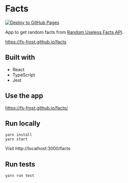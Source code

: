 # Facts

[![Deploy to GitHub Pages](https://github.com/FS-Frost/facts/actions/workflows/main.yml/badge.svg)](https://github.com/FS-Frost/facts/actions/workflows/main.yml)

App to get random facts from [Random Useless Facts API](https://uselessfacts.jsph.pl/).

https://fs-frost.github.io/facts

## Built with

-   React
-   TypeScript
-   Jest

## Use the app

https://fs-frost.github.io/facts/

## Run locally

```shell
yarn install
yarn start
```

Visit http://localhost:3000/facts

## Run tests

```shell
yarn run test
```
